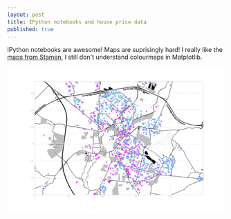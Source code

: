```yaml
---
layout: post
title: IPython notebooks and house price data
published: true
---
```


IPython notebooks are awesome! Maps are suprisingly hard!
I really like the [maps from Stamen](http://mapstack.stamen.com), I still don't understand colourmaps in Matplotlib. 

![House price map](/images/2015-02-02_price_map.jpg)